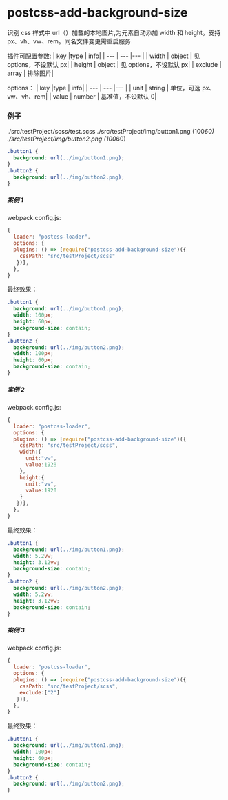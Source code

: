 # postcss-add-background-size

识别 css 样式中 url（）加载的本地图片,为元素自动添加 width 和 height。支持 px、vh、vw、rem。同名文件变更需重启服务

插件可配置参数:
| key |type | info|
| --- | --- |--- |
| width | object | 见 options，不设默认 px|
| height | object | 见 options，不设默认 px|
| exclude | array | 排除图片|

options：
| key |type | info|
| --- | --- |--- |
| unit | string | 单位，可选 px、vw、vh、rem|
| value | number | 基准值，不设默认 0|

### 例子

./src/testProject/scss/test.scss
./src/testProject/img/button1.png (100*60)
./src/testProject/img/button2.png (100*60)

```css
.button1 {
  background: url(../img/button1.png);
}
.button2 {
  background: url(../img/button2.png);
}
```

##### 案例 1

webpack.config.js:

```js
{
  loader: "postcss-loader",
  options: {
  plugins: () => [require("postcss-add-background-size")({
    cssPath: "src/testProject/scss"
   })],
  },
}

```

最终效果：

```css
.button1 {
  background: url(../img/button1.png);
  width: 100px;
  height: 60px;
  background-size: contain;
}
.button2 {
  background: url(../img/button2.png);
  width: 100px;
  height: 60px;
  background-size: contain;
}
```

##### 案例 2

webpack.config.js:

```js
{
  loader: "postcss-loader",
  options: {
  plugins: () => [require("postcss-add-background-size")({
    cssPath: "src/testProject/scss",
    width:{
      unit:"vw",
      value:1920
    },
    height:{
      unit:"vw",
      value:1920
    }
   })],
  },
}

```

最终效果：

```css
.button1 {
  background: url(../img/button1.png);
  width: 5.2vw;
  height: 3.12vw;
  background-size: contain;
}
.button2 {
  background: url(../img/button2.png);
  width: 5.2vw;
  height: 3.12vw;
  background-size: contain;
}
```

##### 案例 3

webpack.config.js:

```js
{
  loader: "postcss-loader",
  options: {
  plugins: () => [require("postcss-add-background-size")({
    cssPath: "src/testProject/scss",
    exclude:["2"]
   })],
  },
}

```

最终效果：

```css
.button1 {
  background: url(../img/button1.png);
  width: 100px;
  height: 60px;
  background-size: contain;
}
.button2 {
  background: url(../img/button2.png);
}
```
